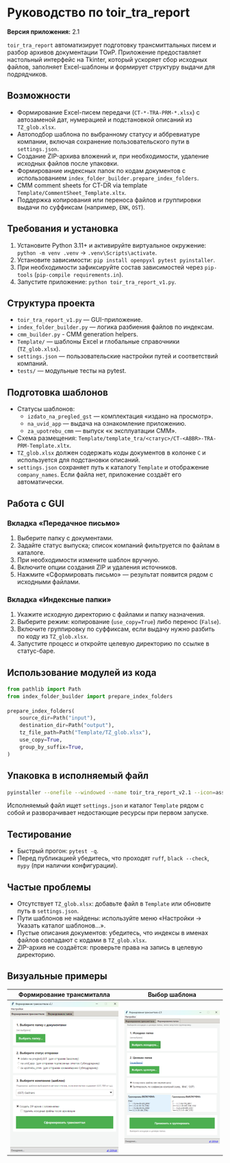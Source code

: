 ﻿# Руководство по toir_tra_report

**Версия приложения:** 2.1

`toir_tra_report` автоматизирует подготовку трансмиттальных писем и разбор архивов документации ТОиР. Приложение предоставляет настольный интерфейс на Tkinter, который ускоряет сбор исходных файлов, заполняет Excel-шаблоны и формирует структуру выдачи для подрядчиков.

## Возможности

- Формирование Excel-писем передачи (`CT-*-TRA-PRM-*.xlsx`) с автозаменой дат, нумерацией и подстановкой описаний из `TZ_glob.xlsx`.
- Автоподбор шаблона по выбранному статусу и аббревиатуре компании, включая сохранение пользовательского пути в `settings.json`.
- Создание ZIP-архива вложений и, при необходимости, удаление исходных файлов после упаковки.
- Формирование индексных папок по кодам документов с использованием `index_folder_builder.prepare_index_folders`.
- CMM comment sheets for CT-DR via template `Template/CommentSheet_Template.xltx`.
- Поддержка копирования или переноса файлов и группировки выдачи по суффиксам (например, `ENK`, `OST`).

## Требования и установка

1. Установите Python 3.11+ и активируйте виртуальное окружение: `python -m venv .venv` → `.venv\Scripts\activate`.
2. Установите зависимости: `pip install openpyxl pytest pyinstaller`.
3. При необходимости зафиксируйте состав зависимостей через `pip-tools` (`pip-compile requirements.in`).
4. Запустите приложение: `python toir_tra_report_v1.py`.

## Структура проекта

- `toir_tra_report_v1.py` — GUI-приложение.
- `index_folder_builder.py` — логика разбиения файлов по индексам.
- `cmm_builder.py` - CMM generation helpers.
- `Template/` — шаблоны Excel и глобальные справочники (`TZ_glob.xlsx`).
- `settings.json` — пользовательские настройки путей и соответствий компаний.
- `tests/` — модульные тесты на pytest.

## Подготовка шаблонов

- Статусы шаблонов:
  - `izdato_na_pregled_gst` — комплектация «издано на просмотр».
  - `na_uvid_app` — выдача на ознакомление приложению.
  - `za_upotrebu_cmm` — выпуск «к эксплуатации СММ».
- Схема размещения: `Template/template_tra/<статус>/CT-<ABBR>-TRA-PRM-Template.xltx`.
- `TZ_glob.xlsx` должен содержать коды документов в колонке `C` и используется для подстановки описаний.
- `settings.json` сохраняет путь к каталогу `Template` и отображение `company_names`. Если файла нет, приложение создаёт его автоматически.

## Работа с GUI

### Вкладка «Передачное письмо»

1. Выберите папку с документами.
2. Задайте статус выпуска; список компаний фильтруется по файлам в каталоге.
3. При необходимости измените шаблон вручную.
4. Включите опции создания ZIP и удаления источников.
5. Нажмите «Сформировать письмо» — результат появится рядом с исходными файлами.

### Вкладка «Индексные папки»

1. Укажите исходную директорию с файлами и папку назначения.
2. Выберите режим: копирование (`use_copy=True`) либо перенос (`False`).
3. Включите группировку по суффиксам, если выдачу нужно разбить по коду из `TZ_glob.xlsx`.
4. Запустите процесс и откройте целевую директорию по ссылке в статус-баре.

## Использование модулей из кода

```python
from pathlib import Path
from index_folder_builder import prepare_index_folders

prepare_index_folders(
    source_dir=Path("input"),
    destination_dir=Path("output"),
    tz_file_path=Path("Template/TZ_glob.xlsx"),
    use_copy=True,
    group_by_suffix=True,
)
```

## Упаковка в исполняемый файл

```bash
pyinstaller --onefile --windowed --name toir_tra_report_v2.1 --icon=assets/icon_toir_tra_report.ico --add-data "Template;Template" toir_tra_report_v1.py
```

Исполняемый файл ищет `settings.json` и каталог `Template` рядом с собой и разворачивает недостающие ресурсы при первом запуске.

## Тестирование

- Быстрый прогон: `pytest -q`.
- Перед публикацией убедитесь, что проходят `ruff`, `black --check`, `mypy` (при наличии конфигурации).

## Частые проблемы

- Отсутствует `TZ_glob.xlsx`: добавьте файл в `Template` или обновите путь в `settings.json`.
- Пути шаблонов не найдены: используйте меню «Настройки → Указать каталог шаблонов…».
- Пустые описания документов: убедитесь, что индексы в именах файлов совпадают с кодами в `TZ_glob.xlsx`.
- ZIP-архив не создаётся: проверьте права на запись в целевую директорию.

## Визуальные примеры

| Формирование трансмиталла               | Выбор шаблона                                         |
| --------------------------------------------------------------- | ----------------------------------------------------------------- |
| ![Форма отчёта](assets/image_toir_tra_report_v1_1.png) | ![Выбор шаблона](assets/image_toir_tra_report_v1_2.png) |
